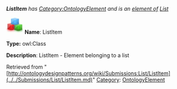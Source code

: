 ___ListItem__ has [Category:OntologyElement](../../Category/OntologyElement.md "Category:OntologyElement") and is an [element of](../../Property/ElementOf.md "Property:ElementOf") [List](../../Submissions/List.md "Submissions:List")_


  




[![Class](../../images/thumb/2/27/Class.gif/45px-Class.gif)](../../Image/Class.gif.md "Class")
__Name__: ListItem 


__Type:__ owl:Class 


__Description__: ListItem - Element belonging to a list 





Retrieved from "[http://ontologydesignpatterns.org/wiki/Submissions:List/ListItem](../../Submissions/List/ListItem.md)"
 [Category](http://ontologydesignpatterns.org/wiki/Special:Categories "Special:Categories"): [OntologyElement](../../Category/OntologyElement.md "Category:OntologyElement")